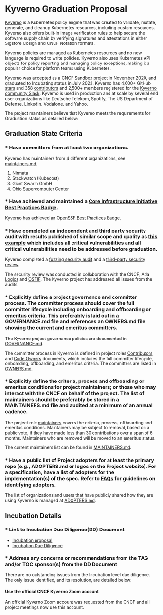 # Kyverno Graduation Proposal

[Kyverno](https://kyverno.io/) is a Kubernetes policy engine that was created to validate, mutate, generate, and cleanup  Kubernetes resources, including custom resources. Kyverno also offers built-in image verification rules to help secure the software supply chain by verifying signatures and attestations in either Sigstore Cosign and CNCF Notation formats. 

Kyverno policies are managed as Kubernetes resources and no new language is required to write policies. Kyverno also uses Kubernetes API objects for policy reporting and managing policy exceptions, making it a popular choice for platform teams using Kubernetes.

Kyverno was accepted as a CNCF Sandbox project in November 2020, and graduated to Incubating status in July 2022. Kyverno has 4,600+ [GitHub stars](https://github.com/kyverno/kyverno) and 358 [contributors](https://kyverno.devstats.cncf.io/d/52/new-contributors-table?orgId=1&from=now-5y&to=now&var-repogroup_name=kyverno) and 2,500+ members registered for the [Kyverno community Slack](https://main.kyverno.io/community/#slack-channel). Kyverno is used in production and at scale by several end user organizations like Deutsche Telekom, Spotify, The US Department of Defense, LinkedIn, Vodafone, and Yahoo.

The project maintainers believe that Kyverno meets the requirements for Graduation status as detailed below:

## Graduation State Criteria

### * Have committers from at least two organizations.

Kyverno has maintainers from 4 different organizations, see [maintainers.md](https://github.com/kyverno/kyverno/blob/main/MAINTAINERS.md).

1. Nirmata
2. Stackwatch (Kubecost)
3. Giant Swarm GmbH
4. Ohio Supercomputer Center

### * Have achieved and maintained a [Core Infrastructure Initiative Best Practices Badge](https://bestpractices.coreinfrastructure.org/).

Kyverno has achieved an [OpenSSF Best Practices Badge](https://www.bestpractices.dev/en/projects/5327).

### * Have completed an independent and third party security audit with results published of similar scope and quality as [this example](https://github.com/envoyproxy/envoy#security-audit) which includes all critical vulnerabilities and all critical vulnerabilities need to be addressed before graduation.

Kyverno completed a [fuzzing security audit](https://kyverno.io/blog/2023/09/06/kyverno-completes-fuzzing-security-audit/) and a [third-party security review](https://kyverno.io/blog/2023/11/28/kyverno-completes-third-party-security-audit/). 

The security review was conducted in collaboration with the [CNCF](https://www.cncf.io/), [Ada Logics](https://adalogics.com/) and [OSTIF](https://ostif.org/). The Kyverno project has addressed all issues from the audits.

### * Explicitly define a project governance and committer process. The committer process should cover the full committer lifecycle including onboarding and offboarding or emeritus criteria. This preferably is laid out in a GOVERNANCE.md file and references an OWNERS.md file showing the current and emeritus committers.

The Kyverno project governance policies are documented in [GOVERNANCE.md](https://github.com/kyverno/kyverno/blob/main/GOVERNANCE.md).

The committer process in Kyverno is defined in project roles [Contributors](https://main.kyverno.io/community/#contributors) and [Code Owners](https://main.kyverno.io/community/#code-owners) documents, which includes the full committer lifecycle, onboarding, offboarding, and emeritus criteria. The committers are listed in [OWNERS.md](https://github.com/kyverno/kyverno/blob/main/OWNERS.md).

### * Explicitly define the criteria, process and offboarding or emeritus conditions for project maintainers; or those who may interact with the CNCF on behalf of the project. The list of maintainers should be preferably be stored in a MAINTAINERS.md file and audited at a minimum of an annual cadence.

The project role [maintainers](https://main.kyverno.io/community/#maintainers) covers the criteria, process, offboarding and emeritus conditions. Maintainers may be subject to removal, based on a public vote, if they have made less than 30 contributions over a span of 6 months. Maintainers who are removed will be moved to an emeritus status.

The current maintainers list can be found in [MAINTAINERS.md](https://github.com/kyverno/kyverno/blob/main/MAINTAINERS.md).

### * Have a public list of Project adopters for at least the primary repo (e.g., ADOPTERS.md or logos on the Project website). For a specification, have a list of adopters for the implementation(s) of the spec. Refer to [FAQs](https://github.com/cncf/toc/blob/main/FAQ.md#what-is-the-definition-of-an-adopter) for guidelines on identifying adopters.

The list of organizations and users that have publicly shared how they are using Kyverno is managed at [ADOPTERS.md](https://github.com/kyverno/kyverno/blob/main/ADOPTERS.md).

## Incubation Details

### * Link to Incubation Due Diligence(DD) Document

* [Incubation proposal](https://github.com/cncf/toc/pull/784)
* [Incubation Due Diligence](https://docs.google.com/document/d/18dWgOd2MUQz3RXI1R9vKntL3ULyZhOD1HEtijGOeaWg/edit#heading=h.amgfsmvtn6jy)

### * Address any concerns or recommendations from the TAG and/or TOC sponsor(s) from the DD Document

There are no outstanding issues from the Incubation level due diligence. The only issue identified, and its resolution, are detailed below:

#### Use the official CNCF Kyverno Zoom account 

An official Kyverno Zoom account was requested from the CNCF and all project meetings now use this account.

